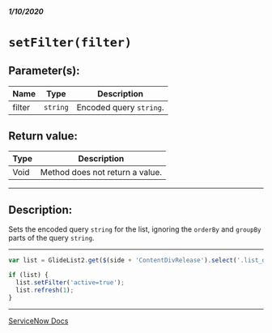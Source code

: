 ##### 1/10/2020
# `setFilter(filter)`

## Parameter(s):
| Name | Type | Description |
|---|---|---|
| filter | `string` | Encoded query `string`. |

## Return value:
| Type | Description |
|---|---|
| Void | Method does not return a value. |

---

## Description:
Sets the encoded query `string` for the list, ignoring the `orderBy` and `groupBy` parts of the query `string`.

---

```js
var list = GlideList2.get($(side + 'ContentDivRelease').select('.list_div')[0].getAttribute('id'));

if (list) {
  list.setFilter('active=true');
  list.refresh(1);
}
```

---

[ServiceNow Docs](https://developer.servicenow.com/app.do#!/api_doc?v=newyork&id=r_GL2-setFilter_S)